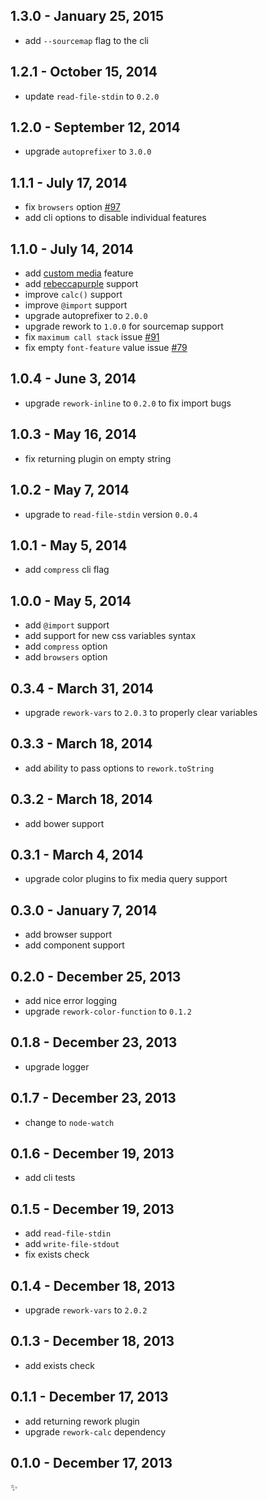 
1.3.0 - January 25, 2015
------------------------
* add `--sourcemap` flag to the cli

1.2.1 - October 15, 2014
--------------------------
* update `read-file-stdin` to `0.2.0`

1.2.0 - September 12, 2014
--------------------------
* upgrade `autoprefixer` to `3.0.0`

1.1.1 - July 17, 2014
---------------------
* fix `browsers` option [#97](https://github.com/segmentio/myth/pull/97)
* add cli options to disable individual features

1.1.0 - July 14, 2014
---------------------
* add [custom media](http://dev.w3.org/csswg/mediaqueries/#custom-mq) feature
* add [rebeccapurple](http://lists.w3.org/Archives/Public/www-style/2014Jun/0312.html) support
* improve `calc()` support
* improve `@import` support
* upgrade autoprefixer to `2.0.0`
* upgrade rework to `1.0.0` for sourcemap support
* fix `maximum call stack` issue [#91](https://github.com/segmentio/myth/issues/91)
* fix empty `font-feature` value issue [#79](https://github.com/segmentio/myth/issues/79)

1.0.4 - June 3, 2014
--------------------
* upgrade `rework-inline` to `0.2.0` to fix import bugs

1.0.3 - May 16, 2014
--------------------
* fix returning plugin on empty string

1.0.2 - May 7, 2014
-------------------
* upgrade to `read-file-stdin` version `0.0.4`

1.0.1 - May 5, 2014
-------------------
* add `compress` cli flag

1.0.0 - May 5, 2014
-------------------
* add `@import` support
* add support for new css variables syntax
* add `compress` option
* add `browsers` option

0.3.4 - March 31, 2014
----------------------
* upgrade `rework-vars` to `2.0.3` to properly clear variables

0.3.3 - March 18, 2014
----------------------
* add ability to pass options to `rework.toString`

0.3.2 - March 18, 2014
----------------------
* add bower support

0.3.1 - March 4, 2014
---------------------
* upgrade color plugins to fix media query support

0.3.0 - January 7, 2014
-----------------------
* add browser support
* add component support

0.2.0 - December 25, 2013
-------------------------
* add nice error logging
* upgrade `rework-color-function` to `0.1.2`

0.1.8 - December 23, 2013
-------------------------
* upgrade logger

0.1.7 - December 23, 2013
-------------------------
* change to `node-watch`

0.1.6 - December 19, 2013
-------------------------
* add cli tests

0.1.5 - December 19, 2013
-------------------------
* add `read-file-stdin`
* add `write-file-stdout`
* fix exists check

0.1.4 - December 18, 2013
-------------------------
* upgrade `rework-vars` to `2.0.2`

0.1.3 - December 18, 2013
-------------------------
* add exists check

0.1.1 - December 17, 2013
-------------------------
* add returning rework plugin
* upgrade `rework-calc` dependency

0.1.0 - December 17, 2013
-------------------------
:sparkles:
